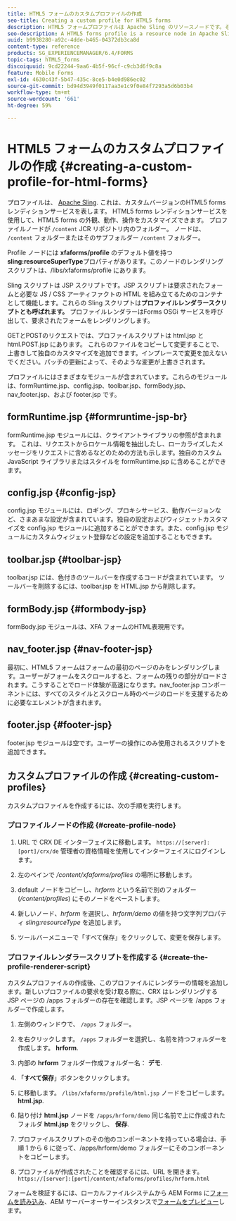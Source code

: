 ```yaml
---
title: HTML5 フォームのカスタムプロファイルの作成
seo-title: Creating a custom profile for HTML5 forms
description: HTML5 フォームプロファイルは Apache Sling のリソースノードです。それは HTML5 forms Render サービスのカスタマイズされたバージョンを表します。
seo-description: A HTML5 forms profile is a resource node in Apache Sling. It represents a customized version of HTML5 forms Render service.
uuid: b9938280-a92c-4dde-b465-04372db3ca8d
content-type: reference
products: SG_EXPERIENCEMANAGER/6.4/FORMS
topic-tags: hTML5_forms
discoiquuid: 9cd22244-9aa6-4b5f-96cf-c9cb3d6f9c8a
feature: Mobile Forms
exl-id: 4630c43f-5b47-435c-8ce5-b4e0d986ec02
source-git-commit: bd94d3949f0117aa3e1c9f0e84f7293a5d6b03b4
workflow-type: tm+mt
source-wordcount: '661'
ht-degree: 59%

---
```


# HTML5 フォームのカスタムプロファイルの作成 {#creating-a-custom-profile-for-html-forms}

プロファイルは、 [Apache Sling](https://sling.apache.org/). これは、カスタムバージョンのHTML5 forms レンディションサービスを表します。 HTML5 forms レンディションサービスを使用して、HTML5 forms の外観、動作、操作をカスタマイズできます。 プロファイルノードが `/content` JCR リポジトリ内のフォルダー。 ノードは、 `/content` フォルダーまたはそのサブフォルダー `/content` フォルダー。

Profile ノードには **xfaforms/profile** のデフォルト値を持つ **sling:resourceSuperType**&#x200B;プロパティがあります。このノードのレンダリングスクリプトは、/libs/xfaforms/profile にあります。

Sling スクリプトは JSP スクリプトです。JSP スクリプトは要求されたフォームと必要な JS / CSS アーティファクトの HTML を組み立てるためのコンテナとして機能します。これらの Sling スクリプトは&#x200B;**プロファイルレンダラースクリプトとも呼ばれます。** プロファイルレンダラーはForms OSGi サービスを呼び出して、要求されたフォームをレンダリングします。

GETとPOSTのリクエストでは、プロファイルスクリプトは html.jsp と html.POST.jsp にあります。 これらのファイルをコピーして変更することで、上書きして独自のカスタマイズを追加できます。インプレースで変更を加えないでください。パッチの更新によって、そのような変更が上書きされます。

プロファイルにはさまざまなモジュールが含まれています。これらのモジュールは、formRuntime.jsp、config.jsp、toolbar.jsp、formBody.jsp、nav_footer.jsp、および footer.jsp です。

## formRuntime.jsp {#formruntime-jsp-br}

formRuntime.jsp モジュールには、クライアントライブラリの参照が含まれます。 これは、リクエストからロケール情報を抽出したし、ローカライズしたメッセージをリクエストに含めるなどのための方法も示します。独自のカスタム JavaScript ライブラリまたはスタイルを formRuntime.jsp に含めることができます。

## config.jsp {#config-jsp}

config.jsp モジュールには、ロギング、プロキシサービス、動作バージョンなど、さまあまな設定が含まれています。独自の設定およびウィジェットカスタマイズを config.jsp モジュールに追加することができます。また、config.jsp モジュールにカスタムウィジェット登録などの設定を追加することもできます。

## toolbar.jsp {#toolbar-jsp}

toolbar.jsp には、色付きのツールバーを作成するコードが含まれています。 ツールバーを削除するには、toolbar.jsp を HTML.jsp から削除します。

## formBody.jsp {#formbody-jsp}

formBody.jsp モジュールは、XFA フォームのHTML表現用です。

## nav_footer.jsp {#nav-footer-jsp}

最初に、HTML5 フォームはフォームの最初のページのみをレンダリングします。ユーザーがフォームをスクロールすると、フォームの残りの部分がロードされます。こうすることでロード体験が高速になります。nav_footer.jsp コンポーネントには、すべてのスタイルとスクロール時のページのロードを支援するために必要なエレメントが含まれます。 

## footer.jsp {#footer-jsp}

footer.jsp モジュールは空です。ユーザーの操作にのみ使用されるスクリプトを追加できます。

## カスタムプロファイルの作成 {#creating-custom-profiles}

カスタムプロファイルを作成するには、次の手順を実行します。

### プロファイルノードの作成 {#create-profile-node}

1. URL で CRX DE インターフェイスに移動します。 `https://[server]:[port]/crx/de` 管理者の資格情報を使用してインターフェイスにログインします。

1. 左のペインで */content/xfaforms/profiles* の場所に移動します。

1. default ノードをコピーし、*hrform* という名前で別のフォルダー (*/content/profiles*) にそのノードをペーストします。

1. 新しいノード、*hrform* を選択し、*hrform/demo* の値を持つ文字列プロパティ *sling:resourceType* を追加します。

1. ツールバーメニューで「すべて保存」をクリックして、変更を保存します。

### プロファイルレンダラースクリプトを作成する {#create-the-profile-renderer-script}

カスタムプロファイルの作成後、このプロファイルにレンダラーの情報を追加します。新しいプロファイルの要求を受け取る際に、CRX はレンダリングする JSP ページの /apps フォルダーの存在を確認します。JSP ページを /apps フォルダーで作成します。

1. 左側のウィンドウで、 `/apps` フォルダー。
1. を右クリックします。 `/apps` フォルダーを選択し、名前を持つフォルダーを作成します。 **hrform**.
1. 内部の **hrform** フォルダー作成フォルダー名： **デモ**.
1. 「**すべて保存**」ボタンをクリックします。
1. に移動します。 `/libs/xfaforms/profile/html.jsp` ノードをコピーします。 **html.jsp**.
1. 貼り付け **html.jsp** ノードを `/apps/hrform/demo` 同じ名前で上に作成されたフォルダ **html.jsp** をクリックし、 **保存**.
1. プロファイルスクリプトのその他のコンポーネントを持っている場合は、手順 1 から 6 に従って、/apps/hrform/demo フォルダーにそのコンポーネントをコピーします。

1. プロファイルが作成されたことを確認するには、URL を開きます。 `https://[server]:[port]/content/xfaforms/profiles/hrform.html`

フォームを検証するには、ローカルファイルシステムから AEM Forms に[フォームを読み込み](/help/forms/using/get-xdp-pdf-documents-aem.md)、AEM サーバーオーサーインスタンスで[フォームをプレビュー](/help/forms/using/previewing-forms.md)します。
